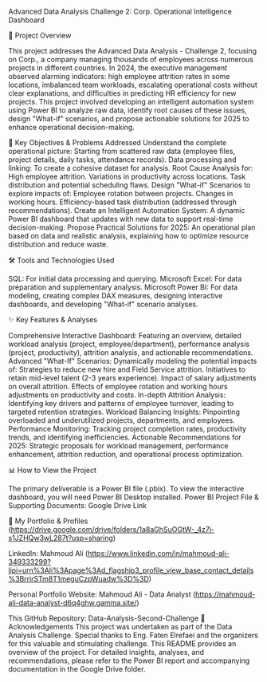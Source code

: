 Advanced Data Analysis Challenge 2: Corp. Operational Intelligence Dashboard

🚀 Project Overview

This project addresses the Advanced Data Analysis - Challenge 2, focusing on  Corp., a company managing thousands of employees across numerous projects in different countries. In 2024, the executive management observed alarming indicators: high employee attrition rates in some locations, imbalanced team workloads, escalating operational costs without clear explanations, and difficulties in predicting HR efficiency for new projects.
This project involved developing an intelligent automation system using Power BI to analyze raw data, identify root causes of these issues, design "What-if" scenarios, and propose actionable solutions for 2025 to enhance operational decision-making.

🎯 Key Objectives & Problems Addressed
Understand the complete operational picture: Starting from scattered raw data (employee files, project details, daily tasks, attendance records).
Data processing and linking: To create a cohesive dataset for analysis.
Root Cause Analysis for:
High employee attrition.
Variations in productivity across locations.
Task distribution and potential scheduling flaws.
Design "What-if" Scenarios to explore impacts of:
Employee rotation between projects.
Changes in working hours.
Efficiency-based task distribution (addressed through recommendations).
Create an Intelligent Automation System: A dynamic Power BI dashboard that updates with new data to support real-time decision-making.
Propose Practical Solutions for 2025: An operational plan based on data and realistic analysis, explaining how to optimize resource distribution and reduce waste.

🛠️ Tools and Technologies Used

SQL: For initial data processing and querying.
Microsoft Excel: For data preparation and supplementary analysis.
Microsoft Power BI: For data modeling, creating complex DAX measures, designing interactive dashboards, and developing "What-if" scenario analyses.

✨ Key Features & Analyses

Comprehensive Interactive Dashboard: Featuring an overview, detailed workload analysis (project, employee/department), performance analysis (project, productivity), attrition analysis, and actionable recommendations.
Advanced "What-If" Scenarios: Dynamically modeling the potential impacts of:
Strategies to reduce new hire and Field Service attrition.
Initiatives to retain mid-level talent (2-3 years experience).
Impact of salary adjustments on overall attrition.
Effects of employee rotation and working hours adjustments on productivity and costs.
In-depth Attrition Analysis: Identifying key drivers and patterns of employee turnover, leading to targeted retention strategies.
Workload Balancing Insights: Pinpointing overloaded and underutilized projects, departments, and employees.
Performance Monitoring: Tracking project completion rates, productivity trends, and identifying inefficiencies.
Actionable Recommendations for 2025: Strategic proposals for workload management, performance enhancement, attrition reduction, and operational process optimization.

📊 How to View the Project

The primary deliverable is a Power BI file (.pbix). To view the interactive dashboard, you will need Power BI Desktop installed.
Power BI Project File & Supporting Documents: Google Drive Link

🔗 My Portfolio & Profiles (https://drive.google.com/drive/folders/1a8aGhSuOGtW-_4z7i-s1JZHQw3wL287t?usp=sharing)

LinkedIn: Mahmoud Ali (https://www.linkedin.com/in/mahmoud-ali-349333299?lipi=urn%3Ali%3Apage%3Ad_flagship3_profile_view_base_contact_details%3BrrirSTm8T1meguCzpWuadw%3D%3D)

Personal Portfolio Website: Mahmoud Ali - Data Analyst (https://mahmoud-ali-data-analyst-d6q4ghw.gamma.site/)

This GitHub Repository: Data-Analysis-Second-Challenge
🙏 Acknowledgements
This project was undertaken as part of the Data Analysis Challenge.
Special thanks to Eng. Faten Elrefaei and the organizers for this valuable and stimulating challenge.
This README provides an overview of the project. For detailed insights, analyses, and recommendations, please refer to the Power BI report and accompanying documentation in the Google Drive folder.
